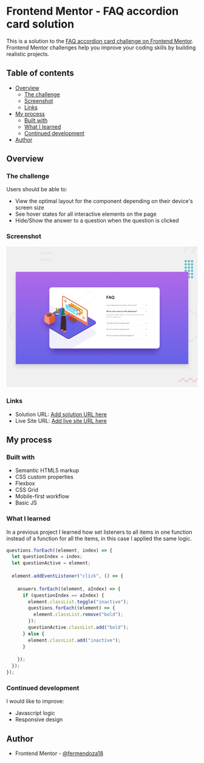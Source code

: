 # Frontend Mentor - FAQ accordion card solution

This is a solution to the [FAQ accordion card challenge on Frontend Mentor](https://www.frontendmentor.io/challenges/faq-accordion-card-XlyjD0Oam). Frontend Mentor challenges help you improve your coding skills by building realistic projects. 

## Table of contents

- [Overview](#overview)
  - [The challenge](#the-challenge)
  - [Screenshot](#screenshot)
  - [Links](#links)
- [My process](#my-process)
  - [Built with](#built-with)
  - [What I learned](#what-i-learned)
  - [Continued development](#continued-development)
- [Author](#author)

## Overview

### The challenge

Users should be able to:

- View the optimal layout for the component depending on their device's screen size
- See hover states for all interactive elements on the page
- Hide/Show the answer to a question when the question is clicked

### Screenshot

![](./images/desktop-preview.jpg)

### Links

- Solution URL: [Add solution URL here](https://your-solution-url.com)
- Live Site URL: [Add live site URL here](https://your-live-site-url.com)
## My process

### Built with

- Semantic HTML5 markup
- CSS custom properties
- Flexbox
- CSS Grid
- Mobile-first workflow
- Basic JS

### What I learned

In a previous project I learned how set listeners to all items in one function instead of a function for all the items, in this case I applied the same logic.

```js
questions.forEach((element, index) => {
  let questionIndex = index;
  let questionActive = element;

  element.addEventListener("click", () => {
    
    answers.forEach((element, aIndex) => {
      if (questionIndex == aIndex) {
        element.classList.toggle("inactive");
        questions.forEach((element) => {
          element.classList.remove("bold");
        });
        questionActive.classList.add("bold");
      } else {
        element.classList.add("inactive");
      }
      
    });
  });
});
```

### Continued development

I would like to improve:

- Javascript logic
- Responsive design


## Author

- Frontend Mentor - [@fermendoza18](https://www.frontendmentor.io/profile/fermendoza18)


